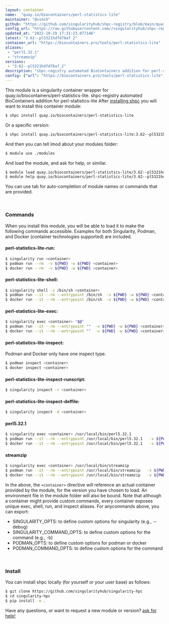```yaml
---
layout: container
name:  "quay.io/biocontainers/perl-statistics-lite"
maintainer: "@vsoch"
github: "https://github.com/singularityhub/shpc-registry/blob/main/quay.io/biocontainers/perl-statistics-lite/container.yaml"
config_url: "https://raw.githubusercontent.com//singularityhub/shpc-registry/main/quay.io/biocontainers/perl-statistics-lite/container.yaml"
updated_at: "2022-10-29 17:31:23.077146"
latest: "3.62--pl5321hdfd78af_2"
container_url: "https://biocontainers.pro/tools/perl-statistics-lite"
aliases:
 - "perl5.32.1"
 - "streamzip"
versions:
 - "3.62--pl5321hdfd78af_2"
description: "shpc-registry automated BioContainers addition for perl-statistics-lite"
config: {"url": "https://biocontainers.pro/tools/perl-statistics-lite", "maintainer": "@vsoch", "description": "shpc-registry automated BioContainers addition for perl-statistics-lite", "latest": {"3.62--pl5321hdfd78af_2": "sha256:afbb4b8afee2632b1686cd33c5cb4cf8709aab76667896fafb3c47258c9556db"}, "tags": {"3.62--pl5321hdfd78af_2": "sha256:afbb4b8afee2632b1686cd33c5cb4cf8709aab76667896fafb3c47258c9556db"}, "docker": "quay.io/biocontainers/perl-statistics-lite", "aliases": {"perl5.32.1": "/usr/local/bin/perl5.32.1", "streamzip": "/usr/local/bin/streamzip"}}
---
```


This module is a singularity container wrapper for quay.io/biocontainers/perl-statistics-lite.
shpc-registry automated BioContainers addition for perl-statistics-lite
After [installing shpc](#install) you will want to install this container module:


```bash
$ shpc install quay.io/biocontainers/perl-statistics-lite
```

Or a specific version:

```bash
$ shpc install quay.io/biocontainers/perl-statistics-lite:3.62--pl5321hdfd78af_2
```

And then you can tell lmod about your modules folder:

```bash
$ module use ./modules
```

And load the module, and ask for help, or similar.

```bash
$ module load quay.io/biocontainers/perl-statistics-lite/3.62--pl5321hdfd78af_2
$ module help quay.io/biocontainers/perl-statistics-lite/3.62--pl5321hdfd78af_2
```

You can use tab for auto-completion of module names or commands that are provided.

<br>

### Commands

When you install this module, you will be able to load it to make the following commands accessible.
Examples for both Singularity, Podman, and Docker (container technologies supported) are included.

#### perl-statistics-lite-run:

```bash
$ singularity run <container>
$ podman run --rm  -v ${PWD} -w ${PWD} <container>
$ docker run --rm  -v ${PWD} -w ${PWD} <container>
```

#### perl-statistics-lite-shell:

```bash
$ singularity shell -s /bin/sh <container>
$ podman run --it --rm --entrypoint /bin/sh  -v ${PWD} -w ${PWD} <container>
$ docker run --it --rm --entrypoint /bin/sh  -v ${PWD} -w ${PWD} <container>
```

#### perl-statistics-lite-exec:

```bash
$ singularity exec <container> "$@"
$ podman run --it --rm --entrypoint ""  -v ${PWD} -w ${PWD} <container> "$@"
$ docker run --it --rm --entrypoint ""  -v ${PWD} -w ${PWD} <container> "$@"
```

#### perl-statistics-lite-inspect:

Podman and Docker only have one inspect type.

```bash
$ podman inspect <container>
$ docker inspect <container>
```

#### perl-statistics-lite-inspect-runscript:

```bash
$ singularity inspect -r <container>
```

#### perl-statistics-lite-inspect-deffile:

```bash
$ singularity inspect -d <container>
```


#### perl5.32.1

```bash
$ singularity exec <container> /usr/local/bin/perl5.32.1
$ podman run --it --rm --entrypoint /usr/local/bin/perl5.32.1   -v ${PWD} -w ${PWD} <container> -c " $@"
$ docker run --it --rm --entrypoint /usr/local/bin/perl5.32.1   -v ${PWD} -w ${PWD} <container> -c " $@"
```


#### streamzip

```bash
$ singularity exec <container> /usr/local/bin/streamzip
$ podman run --it --rm --entrypoint /usr/local/bin/streamzip   -v ${PWD} -w ${PWD} <container> -c " $@"
$ docker run --it --rm --entrypoint /usr/local/bin/streamzip   -v ${PWD} -w ${PWD} <container> -c " $@"
```



In the above, the `<container>` directive will reference an actual container provided
by the module, for the version you have chosen to load. An environment file in the
module folder will also be bound. Note that although a container
might provide custom commands, every container exposes unique exec, shell, run, and
inspect aliases. For anycommands above, you can export:

 - SINGULARITY_OPTS: to define custom options for singularity (e.g., --debug)
 - SINGULARITY_COMMAND_OPTS: to define custom options for the command (e.g., -b)
 - PODMAN_OPTS: to define custom options for podman or docker
 - PODMAN_COMMAND_OPTS: to define custom options for the command

<br>

### Install

You can install shpc locally (for yourself or your user base) as follows:

```bash
$ git clone https://github.com/singularityhub/singularity-hpc
$ cd singularity-hpc
$ pip install -e .
```

Have any questions, or want to request a new module or version? [ask for help!](https://github.com/singularityhub/singularity-hpc/issues)